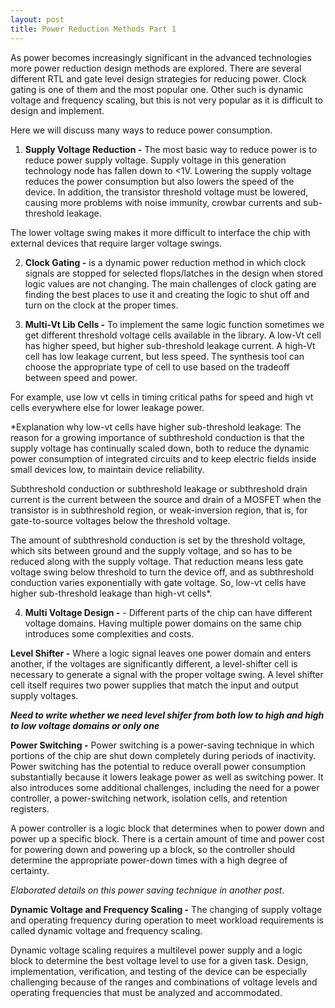 ```yaml
---
layout: post
title: Power Reduction Methods Part 1
---
```


As power becomes increasingly significant in the advanced technologies more power reduction design methods are explored. There are several different RTL and gate level design strategies for reducing power. Clock gating is one of them and the most popular one. Other such is dynamic voltage and frequency scaling, but this is not very popular as it is difficult to design and implement.

Here we will discuss many ways to reduce power consumption.

1) **Supply Voltage Reduction -** The most basic way to reduce power is to reduce power supply voltage. Supply voltage in this generation technology node has fallen down to <1V. Lowering the supply voltage reduces the power consumption but also lowers the speed of the device. In addition, the transistor threshold voltage must be lowered, causing more problems with noise immunity, crowbar currents and sub-threshold leakage.

The lower voltage swing makes it more difficult to interface the chip with external devices that require larger voltage swings.

2) **Clock Gating -** is a dynamic power reduction method in which clock signals are stopped for selected flops/latches in the design when stored logic values are not changing. The main challenges of clock gating are finding the best places to use it and creating the logic to shut off and turn on the clock at the proper times.

3) **Multi-Vt Lib Cells -** To implement the same logic function sometimes we get different threshold voltage cells available in the library. A low-Vt cell has higher speed, but higher sub-threshold leakage current. A high-Vt cell has low leakage current, but less speed. The synthesis tool can choose the appropriate type of cell to use based on the tradeoff between speed and power.

For example, use low vt cells in timing critical paths for speed and high vt cells everywhere else for lower leakage power.

*Explanation why low-vt cells have higher sub-threshold leakage: The reason for a growing importance of subthreshold conduction is that the supply voltage has continually scaled down, both to reduce the dynamic power consumption of integrated circuits and to keep electric fields inside small devices low, to maintain device reliability.

Subthreshold conduction or subthreshold leakage or subthreshold drain current is the current between the source and drain of a MOSFET when the transistor is in subthreshold region, or weak-inversion region, that is, for gate-to-source voltages below the threshold voltage.  

The amount of subthreshold conduction is set by the threshold voltage, which sits between ground and the supply voltage, and so has to be reduced along with the supply voltage. That reduction means less gate voltage swing below threshold to turn the device off, and as subthreshold conduction varies exponentially with gate voltage. So, low-vt cells have higher sub-threshold leakage than high-vt cells*.

4) **Multi Voltage Design -** - Different parts of the chip can have different voltage domains. Having multiple power domains on the same chip introduces some complexities and costs.

**Level Shifter -** Where a logic signal leaves one power domain and enters another, if the voltages are significantly different, a level-shifter cell is necessary to generate a signal with the proper voltage swing. A level shifter cell itself requires two power supplies that match the input and output supply voltages.

***Need to write whether we need level shifer from both low to high and high to low voltage domains or only one***

**Power Switching -** Power switching is a power-saving technique in which portions of the chip are shut down completely during periods of inactivity. Power switching has the potential to reduce overall power consumption substantially because it lowers leakage power as well as switching power. It also introduces some additional challenges, including the need for a power controller, a power-switching network, isolation cells, and retention registers.

A power controller is a logic block that determines when to power down and power up a specific block. There is a certain amount of time and power cost for powering down and powering up a block, so the controller should determine the appropriate power-down times with a high degree of certainty.

*Elaborated details on this power saving technique in another post*.


**Dynamic Voltage and Frequency Scaling -**  The changing of supply voltage and operating frequency during operation to meet workload requirements is called dynamic voltage and frequency scaling.

Dynamic voltage scaling requires a multilevel power supply and a logic block to determine the best voltage level to use for a given task. Design, implementation, verification, and testing of the device can be especially challenging because of the ranges and combinations of voltage levels and operating frequencies that must be analyzed and accommodated.
